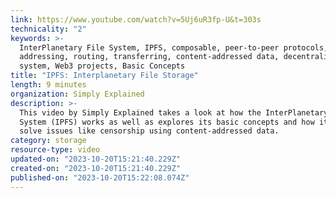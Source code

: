 ```yaml
---
link: https://www.youtube.com/watch?v=5Uj6uR3fp-U&t=303s
technicality: "2"
keywords: >-
  InterPlanetary File System, IPFS, composable, peer-to-peer protocols,
  addressing, routing, transferring, content-addressed data, decentralized file
  system, Web3 projects, Basic Concepts
title: "IPFS: Interplanetary File Storage"
length: 9 minutes
organization: Simply Explained
description: >-
  This video by Simply Explained takes a look at how the InterPlanetary File
  System (IPFS) works as well as explores its basic concepts and how it can
  solve issues like censorship using content-addressed data.
category: storage
resource-type: video
updated-on: "2023-10-20T15:21:40.229Z"
created-on: "2023-10-20T15:21:40.229Z"
published-on: "2023-10-20T15:22:08.074Z"
---
```

